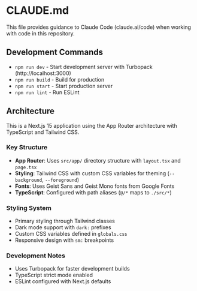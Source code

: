 # CLAUDE.md

This file provides guidance to Claude Code (claude.ai/code) when working with code in this repository.

## Development Commands

- `npm run dev` - Start development server with Turbopack (http://localhost:3000)
- `npm run build` - Build for production
- `npm run start` - Start production server
- `npm run lint` - Run ESLint

## Architecture

This is a Next.js 15 application using the App Router architecture with TypeScript and Tailwind CSS.

### Key Structure
- **App Router**: Uses `src/app/` directory structure with `layout.tsx` and `page.tsx`
- **Styling**: Tailwind CSS with custom CSS variables for theming (`--background`, `--foreground`)
- **Fonts**: Uses Geist Sans and Geist Mono fonts from Google Fonts
- **TypeScript**: Configured with path aliases (`@/*` maps to `./src/*`)

### Styling System
- Primary styling through Tailwind classes
- Dark mode support with `dark:` prefixes
- Custom CSS variables defined in `globals.css`
- Responsive design with `sm:` breakpoints

### Development Notes
- Uses Turbopack for faster development builds
- TypeScript strict mode enabled
- ESLint configured with Next.js defaults
